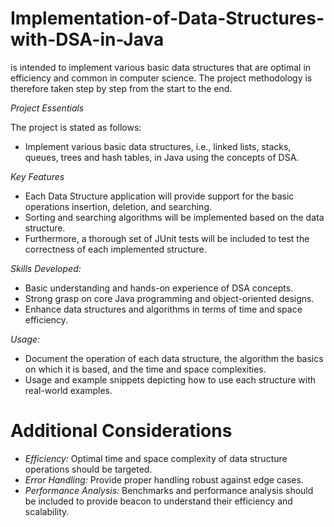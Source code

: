 # Implementation-of-Data-Structures-with-DSA-in-Java
is intended to implement various basic data structures that are optimal in efficiency and common in computer science. The project methodology is therefore taken step by step from the start to the end.

*Project Essentials*

The project is stated as follows:
- Implement various basic data structures, i.e., linked lists, stacks, queues, trees and hash tables, in Java using the concepts of DSA.
  
*Key Features*
- Each Data Structure application will provide support for the basic operations insertion, deletion, and searching.
- Sorting and searching algorithms will be implemented based on the data structure.
- Furthermore, a thorough set of JUnit tests will be included to test the correctness of each implemented structure.
  
*Skills Developed:*
- Basic understanding and hands-on experience of DSA concepts.
- Strong grasp on core Java programming and object-oriented designs.
- Enhance data structures and algorithms in terms of time and space efficiency.
  
*Usage:*
- Document the operation of each data structure, the algorithm the basics on which it is based, and the time and space complexities.
- Usage and example snippets depicting how to use each structure with real-world examples.
  
# Additional Considerations
- *Efficiency:* Optimal time and space complexity of data structure operations should be targeted.
- *Error Handling:* Provide proper handling robust against edge cases.
- *Performance Analysis:* Benchmarks and performance analysis should be included to provide beacon to understand their efficiency and scalability.

